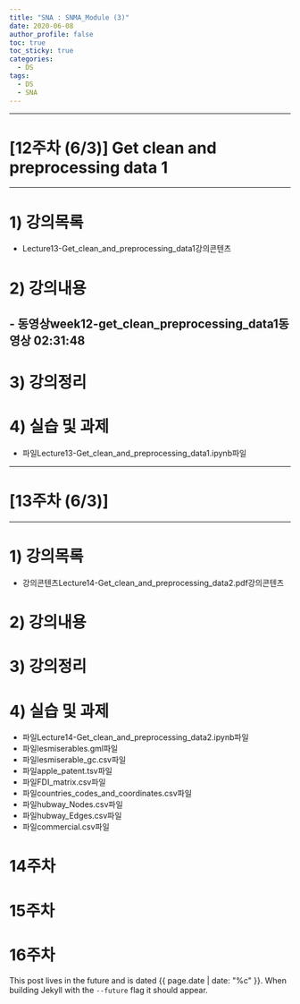 ```yaml
---
title: "SNA : SNMA_Module (3)"
date: 2020-06-08
author_profile: false
toc: true
toc_sticky: true
categories:
  - DS
tags:
  - DS
  - SNA
---
```



---------- 
# [12주차 (6/3)] Get clean and preprocessing data 1<br>
---------- 
# 1) 강의목록<br>
- Lecture13-Get_clean_and_preprocessing_data1강의콘텐츠

# 2) 강의내용<br>
## -  동영상week12-get_clean_preprocessing_data1동영상 02:31:48

# 3) 강의정리<br>

# 4) 실습 및 과제<br>
- 파일Lecture13-Get_clean_and_preprocessing_data1.ipynb파일

----------
# [13주차 (6/3)] <br>
----------
# 1) 강의목록<br>
- 강의콘텐츠Lecture14-Get_clean_and_preprocessing_data2.pdf강의콘텐츠

# 2) 강의내용<br>

# 3) 강의정리<br>

# 4) 실습 및 과제<br>
- 파일Lecture14-Get_clean_and_preprocessing_data2.ipynb파일
- 파일lesmiserables.gml파일
- 파일lesmiserable_gc.csv파일
- 파일apple_patent.tsv파일
- 파일FDI_matrix.csv파일
- 파일countries_codes_and_coordinates.csv파일
- 파일hubway_Nodes.csv파일
- 파일hubway_Edges.csv파일
- 파일commercial.csv파일


# 14주차<br>

# 15주차<br>


# 16주차<br>

This post lives in the future and is dated {{ page.date | date: "%c" }}. When building Jekyll with the `--future` flag it should appear.
